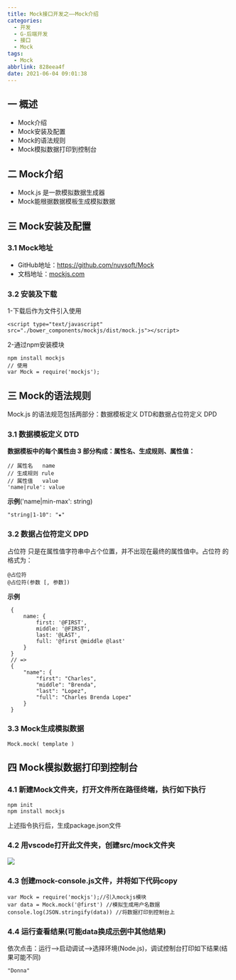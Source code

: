 ```yaml
---
title: Mock接口开发之——Mock介绍
categories:
  - 开发
  - G-后端开发
  - 接口
  - Mock
tags:
  - Mock
abbrlink: 828eea4f
date: 2021-06-04 09:01:38
---
```

## 一 概述

* Mock介绍
* Mock安装及配置
* Mock的语法规则
* Mock模拟数据打印到控制台

<!--more-->

## 二 Mock介绍

* Mock.js 是一款模拟数据生成器
* Mock能根据数据模板生成模拟数据

## 三 Mock安装及配置

### 3.1 Mock地址

* GitHub地址：https://github.com/nuysoft/Mock
* 文档地址：[mockjs.com](http://mockjs.com/)

### 3.2 安装及下载

1-下载后作为文件引入使用

```
<script type="text/javascript" src="./bower_components/mockjs/dist/mock.js"></script>
```

2-通过npm安装模块

```
npm install mockjs
// 使用
var Mock = require('mockjs');
```

## 三 Mock的语法规则

Mock.js 的语法规范包括两部分：数据模板定义 DTD和数据占位符定义 DPD

### 3.1 数据模板定义 DTD

**数据模板中的每个属性由 3 部分构成：属性名、生成规则、属性值：**

```
// 属性名   name
// 生成规则 rule
// 属性值   value
'name|rule': value
```

**示例**('name|min-max': string)

```
"string|1-10": "★"
```

### 3.2 数据占位符定义 DPD

占位符 只是在属性值字符串中占个位置，并不出现在最终的属性值中。占位符 的格式为：

```
@占位符
@占位符(参数 [, 参数])
```

**示例**

```
 {
     name: {
         first: '@FIRST',
         middle: '@FIRST',
         last: '@LAST',
         full: '@first @middle @last'
     }
 }
 // =>
 {
     "name": {
         "first": "Charles",
         "middle": "Brenda",
         "last": "Lopez",
         "full": "Charles Brenda Lopez"
     }
 }
```

### 3.3 Mock生成模拟数据

```
Mock.mock( template )
```

## 四 Mock模拟数据打印到控制台

### 4.1 新建Mock文件夹，打开文件所在路径终端，执行如下执行

```
npm init
npm install mockjs
```

上述指令执行后，生成package.json文件

### 4.2 用vscode打开此文件夹，创建src/mock文件夹
![][1]
### 4.3 创建mock-console.js文件，并将如下代码copy

```
var Mock = require('mockjs');//引入mockjs模块
var data = Mock.mock('@first') //模拟生成用户名数据
console.log(JSON.stringify(data)) //将数据打印到控制台上
```

### 4.4 运行查看结果(可能data换成[示例](http://mockjs.com/examples.html)中其他结果)

依次点击：运行——>启动调试——>选择环境(Node.js)，调试控制台打印如下结果(结果可能不同)

```
"Donna"
```



[1]:https://cdn.jsdelivr.net/gh/PGzxc/CDN@master/blog-api/mock-project-open-vscode.png